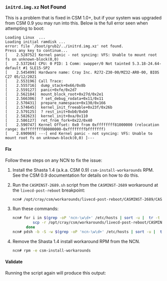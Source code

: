 <a name="initrd-not-found"></a>
### `initrd.img.xz` Not Found

This is a problem that is fixed in CSM 1.0+, but if your system was upgraded from CSM 0.9 you may run into this. Below is the full error seen when attempting to boot:

```
Loading Linux  ...
Loading initial ramdisk ...
error: file `/boot/grub2/../initrd.img.xz' not found.
Press any key to continue...
[    2.528752] Kernel panic - not syncing: VFS: Unable to mount root fs on unknown-block(0,0)
[    2.537264] CPU: 0 PID: 1 Comm: swapper/0 Not tainted 5.3.18-24.64-default #1 SLE15-SP2
[    2.545499] Hardware name: Cray Inc. R272-Z30-00/MZ32-AR0-00, BIOS C27 05/12/2021
[    2.553196] Call Trace:
[    2.555716]  dump_stack+0x66/0x8b
[    2.559127]  panic+0xfe/0x2d7
[    2.562184]  mount_block_root+0x27d/0x2e1
[    2.566306]  ? set_debug_rodata+0x11/0x11
[    2.570431]  prepare_namespace+0x130/0x166
[    2.574645]  kernel_init_freeable+0x23f/0x26b
[    2.579125]  ? rest_init+0xb0/0xb0
[    2.582623]  kernel_init+0xa/0x110
[    2.586127]  ret_from_fork+0x22/0x40
[    2.590747] Kernel Offset: 0x0 from 0xffffffff81000000 (relocation range: 0xffffffff80000000-0xffffffffbfffffff)
[    2.690969] ---[ end Kernel panic - not syncing: VFS: Unable to mount root fs on unknown-block(0,0) ]---
```

#### Fix

Follow these steps on any NCN to fix the issue:

   1. Install the Shasta 1.4 (a.k.a. CSM 0.9) `csm-install-workarounds` RPM. See the CSM 0.9 documentation for details on how to do this.

   1. Run the `CASMINST-2689.sh` script from the `CASMINST-2689` workaround at the `livecd-post-reboot` breakpoint:

      ```bash
      ncn# /opt/cray/csm/workarounds/livecd-post-reboot/CASMINST-2689/CASMINST-2689.sh
      ```

   1. Run these commands:

      ```bash
      ncn# for i in $(grep -oP 'ncn-\w\d+' /etc/hosts | sort -u |  tr -t '\n' ' '); do
               scp -r /opt/cray/csm/workarounds/livecd-post-reboot/CASMINST-2689 $i:/opt/cray/csm/workarounds/livecd-post-reboot/
            done
      ncn# pdsh -b -S -w $(grep -oP 'ncn-\w\d+' /etc/hosts | sort -u |  tr -t '\n' ',') '/opt/cray/csm/workarounds/livecd-post-reboot/CASMINST-2689/CASMINST-2689.sh'
      ```

   1. Remove the Shasta 1.4 install workaround RPM from the NCN.

      ```bash
      ncn# rpm -e csm-install-workarounds
      ```

#### Validate

Running the script again will produce this output: